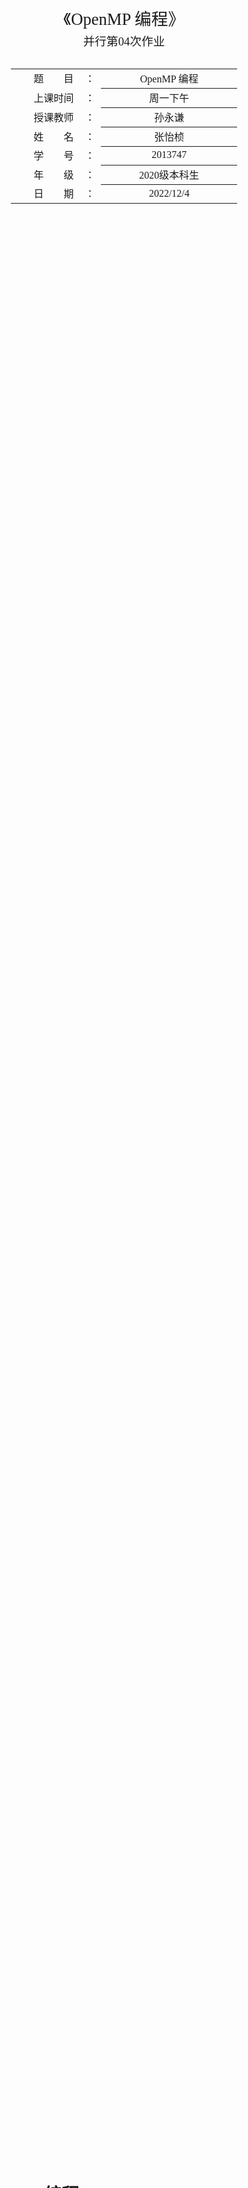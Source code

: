 <div class="cover" style="page-break-after:always;font-family:方正公文仿宋;width:100%;height:100%;border:none;margin: 0 auto;text-align:center;">
    <div style="width:60%;margin: 0 auto;height:0;padding-bottom:20%;">
        </br>
        <img src="https://zyzstc-1303973796.cos.ap-beijing.myqcloud.com/uPic/%E5%8D%97%E5%BC%80%E5%A4%A7%E5%AD%A6logo.jpeg" alt="校名" style="width:80%;"/>
    </div>
    </br></br></br></br></br>
    <div style="width:60%;margin: 0 auto;height:0;padding-bottom:30%;">
        <img src="https://zyzstc-1303973796.cos.ap-beijing.myqcloud.com/uPic/%E5%8D%97%E5%BC%80%E5%A4%A7%E5%AD%A6%E6%A0%A1%E5%BE%BDlogo.jpg" alt="校徽" style="width:50%;"/>
	</div>
    </br></br></br></br></br></br></br></br>
    <span style="font-family:华文黑体Bold;text-align:center;font-size:20pt;margin: 10pt auto;line-height:30pt;">《OpenMP 编程》</span>
    <p style="text-align:center;font-size:14pt;margin: 0 auto">并行第04次作业 </p>
    </br>
    </br>
    <table style="border:none;text-align:center;width:72%;font-family:仿宋;font-size:14px; margin: 0 auto;">
    <tbody style="font-family:方正公文仿宋;font-size:12pt;">
    	<tr style="font-weight:normal;"> 
    		<td style="width:20%;text-align:right;">题　　目</td>
    		<td style="width:2%">：</td> 
    		<td style="width:40%;font-weight:normal;border-bottom: 1px solid;text-align:center;font-family:华文仿宋"> OpenMP 编程</td>     </tr>
    	<tr style="font-weight:normal;"> 
    		<td style="width:20%;text-align:right;">上课时间</td>
    		<td style="width:2%">：</td> 
    		<td style="width:40%;font-weight:normal;border-bottom: 1px solid;text-align:center;font-family:华文仿宋"> 周一下午</td>     </tr>
    	<tr style="font-weight:normal;"> 
    		<td style="width:20%;text-align:right;">授课教师</td>
    		<td style="width:2%">：</td> 
    		<td style="width:40%;font-weight:normal;border-bottom: 1px solid;text-align:center;font-family:华文仿宋">孙永谦 </td>     </tr>
    	<tr style="font-weight:normal;"> 
    		<td style="width:20%;text-align:right;">姓　　名</td>
    		<td style="width:2%">：</td> 
    		<td style="width:40%;font-weight:normal;border-bottom: 1px solid;text-align:center;font-family:华文仿宋"> 张怡桢</td>     </tr>
    	<tr style="font-weight:normal;"> 
    		<td style="width:20%;text-align:right;">学　　号</td>
    		<td style="width:2%">：</td> 
    		<td style="width:40%;font-weight:normal;border-bottom: 1px solid;text-align:center;font-family:华文仿宋">2013747 </td>     </tr>
    	<tr style="font-weight:normal;"> 
    		<td style="width:20%;text-align:right;">年　　级</td>
    		<td style="width:%">：</td> 
    		<td style="width:40%;font-weight:normal;border-bottom: 1px solid;text-align:center;font-family:华文仿宋"> 2020级本科生</td>     </tr>
    	<tr style="font-weight:normal;"> 
    		<td style="width:20%;text-align:right;">日　　期</td>
    		<td style="width:2%">：</td> 
    		<td style="width:40%;font-weight:normal;border-bottom: 1px solid;text-align:center;font-family:华文仿宋">2022/12/4</td>     </tr>
    </tbody>              
    </table>
</div>



<!-- 注释语句：导出PDF时会在这里分页 -->

# OpenMP 编程



<center><div style='height:2mm;'></div><div style="font-family:华文楷体;font-size:14pt;">张怡桢，2013747</div></center>
<center><span style="font-family:华文楷体;font-size:9pt;line-height:9mm">南开大学软件学院</span>
</center>
<div>
<div style="width:52px;float:left; font-family:方正公文黑体;">摘　要：</div> 
<div style="overflow:hidden; font-family:华文楷体;">  OpenMP是由OpenMP Architecture Review Board牵头提出的，并已被广泛接受，用于共享内存并行系统的多处理器程序设计的一套指导性编译处理方案(Compiler Directive) [1]  。OpenMP支持的编程语言包括C、C++和Fortran；而支持OpenMp的编译器包括Sun Compiler，GNU Compiler和Intel Compiler等。OpenMp提供了对并行算法的高层的抽象描述，程序员通过在源代码中加入专用的pragma来指明自己的意图，由此编译器可以自动将程序进行并行化，并在必要之处加入同步互斥以及通信。当选择忽略这些pragma，或者编译器不支持OpenMp时，程序又可退化为通常的程序(一般为串行)，代码仍然可以正常运作，只是不能利用多线程来加速程序执行。
  </div>
</div>

<div>
<div style="width:52px;float:left; font-family:方正公文黑体;">关键词：</div> 
<div style="overflow:hidden; font-family:华文楷体;">OpenMP</div>
</div>







## 实验内容

1. 分别实现课件中的梯形积分法的 Pthread 、 OpenMP 版本， 熟悉并掌握 OpenMP 编程方法，探讨两种编程方式的异同。

2. 对于课件中“多个数组排序”的任务不均衡案例进行 OpenMP 编程实现（规模 可自己调整），并探索不同循环调度方案的优劣。提示：可从任务分块的大小、 线程数的多少、静态动态多线程结合等方面进行尝试，探索规律。

3. 附加题：实现高斯消去法解线性方程组的 OpenMP 编程，与 SSE/AVX 编程结 合，并探索优化任务分配方法。





## 实验环境

操作系统：MacOS，编辑器：Clion，编译器：lldw



## 梯形积分法

### 实验内容

参见ppt上的内容

![image-20221204130708072](https://zyzstc-1303973796.cos.ap-beijing.myqcloud.com/uPic/image-20221204130708072.png)

### 算法设计

分别实现课件中的梯形积分法的 Pthread 、 OpenMP 版本

#### Pthread版本

对于每个线程，先求局部和最后全局求和，避免过多通信。同时注意给全局和加锁保证结果的正确性。

代码实现如下：

```c++

//pthread编程线程控制程序
void pthread_trap(double a,double b,int n,double*global_result_p,int thread_count){
    pthread_param params[thread_count];
    pthread_t threads[thread_count];
    pthread_mutex_t amutex;
    pthread_mutex_init(&amutex,NULL);
    for(int i=0;i<thread_count;i++){
        //为每个线程参数赋值
        params[i].a=a;
        params[i].b=b;
        params[i].n=n;
        params[i].global_result_p=global_result_p;
        params[i].thread_count=thread_count;
        params[i].my_rank=i;
        params[i].amutex=&amutex;
        //创建线程
        pthread_create(&threads[i],NULL,pthread_trap,(void*)&params[i]);
    }
    //销毁线程
    for(int i=0;i<thread_count;i++){
        pthread_join(threads[i],NULL);
    }
    //销毁互斥量锁
    pthread_mutex_destroy(&amutex);
}
```



其中每个线程执行的函数如下：

```c++

//pthread中每个线程调用的程序
void* pthread_trap(void* p){
    //恢复获取参数
    pthread_param* params=(pthread_param*) p;
    double h,x,my_result;
    double local_a,local_b;
    int local_n;
    int my_rank=params->my_rank;
    int thread_count=params->thread_count;
    h=(params->b-params->a)/params->n;
    local_n=params->n/thread_count;
    local_a=params->a+my_rank*local_n*h;
    local_b=local_a+local_n*h;
    my_result=(f(local_a)+f(local_b))/2.0;
    //先局部求和，避免过多通信
    for(int i=1;i<=local_n-1;i++){
        x=local_a+i*h;
        my_result+=f(x);
    }
    my_result=my_result*h;
    //使用互斥量 amutex 上锁保证全局求和正确性
    pthread_mutex_lock(params->amutex);
    *params->global_result_p+=my_result;
    pthread_mutex_unlock(params->amutex);
}

```



#### OpenMP版本

##### 普通的OpenMP

利用 OpenMP 的相关方法实现多线程并行编程，思路与 Pthread 编程类似。代码实现如下：

```c++
//1:最普通的OpenMP版本
    cout<<"Using OpenMP"<<endl;
#pragma omp parallel num_threads(thread_count)
    trap(a,b,n,&global_result);

```

其中每个线程执行的函数如下：

```c++

//每个线程执行的求和程序
void trap(double a,double b,int n,double*global_result_p){
    double h,x,my_result;
    double local_a,local_b;
    int local_n;
    int my_rank=omp_get_thread_num();
    int thread_count=omp_get_num_threads();
    h=(b-a)/n;
    local_n=n/thread_count;
    local_a=a+my_rank*local_n*h;
    local_b=local_a+local_n*h;
    my_result=(f(local_a)+f(local_b))/2.0;
    //先局部求和，避免过多通信
    for(int i=1;i<=local_n-1;i++){
        x=local_a+i*h;
        my_result+=f(x);
    }
    my_result=my_result*h;
    //用临界区保证全局求和正确性
#pragma omp critical
    *global_result_p+=my_result;
}
```



##### 递归OpenMP

每个线程将计算得到的局部和返回，再在主进程中将这些局部和求和得到最终结果。

```c++
//2:使用递归的OpenMP版本
    cout<<"Using recurrence OpenMP"<<endl;
    #pragma omp parallel num_threads(thread_count)
    {
        double my_result=0.0;
        my_result+=local_trap(a,b,n);
        #pragma omp critical
        global_result+=my_result;
    }
```



每个线程对局部求和的代码如下：

```c++

//返回局部和
double local_trap(double a,double b,int n){
    double h,x,my_result;
    double local_a,local_b;
    int local_n;
    int my_rank=omp_get_thread_num();
    int thread_count=omp_get_num_threads();
    h=(b-a)/n;
    local_n=n/thread_count;
    local_a=a+my_rank*local_n*h;
    local_b=local_a+local_n*h;
    my_result=(f(local_a)+f(local_b))/2.0;
    //局部求和，避免过多通信
    for(int i=1;i<=local_n-1;i++){
        x=local_a+i*h;
        my_result+=f(x);
    }
    my_result=my_result*h;
    return my_result;
}
```



##### 归约简化OpenMP

```c++
//3:使用归约简化的递归OpenMP版本
    cout<<"Using reduction OpenMP"<<endl;
    #pragma omp parallel num_threads(thread_count)\
        reduction(+: global_result)
    global_result+=local_trap(a,b,n);
```



### 实验结果

梯形设计

```c++
double f(double x){
    return (x*x*x);
}
```

待积分的函数设置为 x^3^ ，积分区间从 1 到 10。将整个图形划分为 5000 个小梯形

（即 取a=1 b=10  n =5000）。

实验结果如下：计算结果一致。

#### pthread

![image-20221203123045680](https://zyzstc-1303973796.cos.ap-beijing.myqcloud.com/uPic/image-20221203123045680.png)

#### Common OpenMP

![image-20221203122919235](https://zyzstc-1303973796.cos.ap-beijing.myqcloud.com/uPic/image-20221203122919235.png)

#### recurrence OpenMP

![image-20221203122953630](https://zyzstc-1303973796.cos.ap-beijing.myqcloud.com/uPic/image-20221203122953630.png)

#### reduction OpenMP

![image-20221203123020287](https://zyzstc-1303973796.cos.ap-beijing.myqcloud.com/uPic/image-20221203123020287.png)



### Pthread 和 OpenMP的异同

#### 同

openmp和pthread基于共享内存系统。不同线程之间的数据就无须传递，直接传送指针就行。

#### 异

1. 线程数量
   1. Pthread 在程序启动时创建线程，再将工作分配到线程上。这种方法需要相当多的线程指定代码，而且不能保证能够随着可用处理器的数量而合理地进行扩充。
   2. OpenMP 不需要指定数量，在有循环的地方加上代码，修改设置文件即可。OpenMP 非常方便，因为它不会将软件锁定在事先设定的线程数量中，但是相对的查错更难也更麻烦。 

2. 编译方式
   1. OpenMP 的编译需要添加编译器预处理指令#pragma，创建线程等后续工作要编译器来完成。
   2. pthread 就是一个库，所有的并行线程创建都需要我们自己完成，较 OpenMP 麻烦一点。对于精细纹理的控制，Pthread 能够提供更大范围的原函数，属于更优的选择。 

3. OpenMP随时禁用也可运行
   1. OpenMP 的编译指示的一项重要优势：通过禁用 OpenMP 支持，代码可用作为单 一线程应用进行编译。当调试程序时，以这样的方式编译代码拥有巨大优势。如果没有这种选择，开发人员会经常发现很难说明复杂的代码是否能够正确工作，因为线程问题或因为与线程无关的设计错误。



## 多个数组排序（OpenMP）

### 实验内容

对于课件中“多个数组排序”的任务不均衡案例进行 OpenMP 编程实现（规模可自己调整），并探索不同循环调度方案的优劣。提示：可从任务分块的大小、 线程数的多少、静态动态多线程结合等方面进行尝试，探索规律。

1. 对 ARR_NUM 个长度为 ARR_LEN 的一维数组进行排序，使用 OpenMP 多线程编程，每个线程处理一部分数组。
2. 本实验考虑数组均衡以及不均衡情况下的多个数组排序的问题。
3. 本实验采取静态划分、动态划分、 粗粒度动态划分多个角度，探索任务分块大小、线程数多少、静态动态多线程结合等方面因素对数组排序效率的影响。

#### 数组均衡初始化

各个数组内数据顺序基本无差异。将数组长度设为 10000，生成 10000 个数组。

```c++
//正常情况下的初始化待排序数组
void init_1(void){
    srand(unsigned(time(nullptr)));
    for (int i = 0; i < ARR_NUM; i++) {
        arr[i].resize(ARR_LEN);
        for (int j = 0; j < ARR_LEN; j++){
            arr[i][j] = rand();
        }
    }
}
```



#### 数组不均衡初始化

初始化 ARR_NUM 行，ARR_LEN 列的数组。 

当行数 i 属于 0~2499 时, ratio = 0，此时 2500 行内完全升序排列；当

行数 i 属于 2500~4999 时, ratio = 32 此时随机有 2500 * 1/4 行升序， 2500 * 3/4 行降序;

当 行数 i 属于 5000~7499 时，ratio = 64，此时随机有 2500 * 1/2 行升序，2500*1/2 行降序；

当行数 i 属于 7500~9999 时，ratio = 128，此时 2500 行完全降序。此时数组可分为四块，数组负载不均衡。



```c++
// 初始化待排序数组，使得
// 第一段：完全升序
// 第二段：1/4逆序，3/4升序
// 第三段：1/2逆序，1/2升序
// 第四段：完全逆序
void init_2(void){
    int ratio;
    srand(unsigned(time(nullptr)));
    for (int i = 0; i < ARR_NUM; i++){
        arr[i].resize(ARR_LEN);
        if(i < seg)ratio = 0;
        else if(i < seg * 2)ratio = 32;
        else if(i < seg * 3)ratio = 64;
        else ratio = 128;
        if((rand() & 127) < ratio){
            for(int j = 0; j < ARR_LEN; j++){
                arr[i][j] = ARR_LEN - j;
            }
        }
        else{
            for(int j = 0; j < ARR_LEN; j++){
                arr[i][j] = j;
            }
        }
    }
}
```

#### 时间计算

使用mac系统，选择的计时器为gettimeofday()，头文件为#include <sys/time.h>，它的精度可以达到微妙，是C标准库的函数。

```c++
struct timeval tpstart,tpend;
gettimeofday(&tpstart,NULL);
gettimeofday(&tpend,NULL);
double timeuse = 1000000*(tpend.tv_sec-tpstart.tv_sec)+tpend.tv_usec-tpstart.tv_usec;
printf("used time:%fus\n",timeuse);
```





### 算法设计

#### 串行方法

```c++
//1:串行方法
    init_2(); //初始化数组
    gettimeofday(&tpstart,NULL);
    for(int i=0;i<ARR_NUM;i++){
        stable_sort(arr[i].begin(),arr[i].end());
    }
    gettimeofday(&tpend,NULL);
    cout<<"serial: "<<(1000000*(tpend.tv_sec-tpstart.tv_sec)+tpend.tv_usec-tpstart.tv_usec)/1000<<" ms"<<endl;

```

#### omp静态块划分

```c++
//2:omp静态块划分
    init_2(); //初始化数组
    gettimeofday(&tpstart,NULL);
#pragma omp parallel for num_threads(THREAD_NUM)
    for(int i=0;i<ARR_NUM;i++){
        stable_sort(arr[i].begin(),arr[i].end());
    }
    gettimeofday(&tpend,NULL);
    cout<<"omp static: "<<(1000000*(tpend.tv_sec-tpstart.tv_sec)+tpend.tv_usec-tpstart.tv_usec)/1000<<" ms"<<endl;

```

#### omp动态块划分（一次划分一个任务，细粒度）

```c++
init_2(); //初始化数组
    gettimeofday(&tpstart,NULL);
#pragma omp parallel for num_threads(THREAD_NUM)\
    schedule(dynamic,1)
    for(int i=0;i<ARR_NUM;i++){
        stable_sort(arr[i].begin(),arr[i].end());
    }
    gettimeofday(&tpend,NULL);
    cout<<"omp dynamic(TASK_NUM=1): "<<(1000000*(tpend.tv_sec-tpstart.tv_sec)+tpend.tv_usec-tpstart.tv_usec)/1000<<" ms"<<endl;

```

#### omp动态块划分（一次划分TASK_NUM个任务，粗粒度）

动态分配任务，每个线程每次分配到 TASK_NUM 个任务后执行数组排序，完成后再次领取 新的任务，直至所有数组均已排序完成。通过设置 TASK_NUM 的值，控制任务分配时粒度 的粗细。粗粒度情况下，可以看作是静态动态多线程结合的实现。

```c++
//4:omp动态块划分（一次划分TASK_NUM个任务，粗粒度）
    init_2(); //初始化数组
    gettimeofday(&tpstart,NULL);
#pragma omp parallel for num_threads(THREAD_NUM)\
    schedule(dynamic,TASK_NUM)
    for(int i=0;i<ARR_NUM;i++){
        stable_sort(arr[i].begin(),arr[i].end());
    }
    gettimeofday(&tpend,NULL);
    cout<<"omp dynamic(TASK_NUM): "<<(1000000*(tpend.tv_sec-tpstart.tv_sec)+tpend.tv_usec-tpstart.tv_usec)/1000<<" ms"<<endl;

```

#### omp使用guided调度

与动态分配任务类似，该实现方法也是线程动态领取任务。不同的是，分块开始大，随着迭代次数增加，分块越来越少。

```c++
//5:omp使用guided调度
    init_2(); //初始化数组
    gettimeofday(&tpstart,NULL);
#pragma omp parallel for num_threads(THREAD_NUM)\
    schedule(guided)
    for(int i=0;i<ARR_NUM;i++){
        stable_sort(arr[i].begin(),arr[i].end());
    }
    gettimeofday(&tpend,NULL);
    cout<<"omp guided dynamic: "<<(1000000*(tpend.tv_sec-tpstart.tv_sec)+tpend.tv_usec-tpstart.tv_usec)/1000<<" ms"<<endl;
}

```

### 实验数据

#### 数组均衡各算法比较

数组规模与线程数量等设置

```c++
const int ARR_NUM=10000;
const int ARR_LEN=10000;
const int THREAD_NUM=10;
const int TASK_NUM=50;

```
在该规模设计下的不同算法对均衡数组排序用时如下：

![image-20221204132348157](https://zyzstc-1303973796.cos.ap-beijing.myqcloud.com/uPic/image-20221204132348157.png)

用excel进行图表统计：

| 算法                    | 时间/ms |
| ----------------------- | ------- |
| serial                  | 34663   |
| omp static              | 8426    |
| omp dynamic(TASK_NUM=1) | 8284    |
| omp dynamic(TASK_NUM)   | 8090    |
| omp guided dynamic      | 8436    |

![image-20221204132637015](https://zyzstc-1303973796.cos.ap-beijing.myqcloud.com/uPic/image-20221204132637015.png)

**结论：**在数组完全随机、数组内数据分布均匀的情况下，几种循环调度方案的效率差别不大，且远远优于串行实现。



#### 数组不均衡各算法比较

数组规模

```c++
const int ARR_NUM=5000;
const int ARR_LEN=1000;
const int TASK_NUM=50;
```



##### 线程数多少

用时单位/ms

| 线程                    | 1    | 2    | 3    | 10   | 50   |
| ----------------------- | ---- | ---- | ---- | ---- | ---- |
| omp static              | 315  | 488  | 463  | 608  | 678  |
| omp dynamic(TASK_NUM=1) | 317  | 303  | 285  | 498  | 623  |
| omp dynamic(TASK_NUM)   | 313  | 293  | 290  | 538  | 650  |
| omp guided dynamic      | 314  | 332  | 289  | 529  | 656  |

如图，在该数组规模下，观察发现：

线程数在2-3时，排序用时达到最低，随后随着线程增大，对于线程的维护成本变高，完全抵消了多线程带来的优势，反而用时更多。

![image-20221204141922955](https://zyzstc-1303973796.cos.ap-beijing.myqcloud.com/uPic/image-20221204141922955.png)

##### 分块大小

数组规模：

```c++
const int ARR_NUM=5000;
const int ARR_LEN=1000;
const int THREAD_NUM=3;
```

| TASK_NUM              | 1    | 3    | 5    | 10   | 50   | 100  | ARR_NUM/THREAD_NUM |
| --------------------- | ---- | ---- | ---- | ---- | ---- | ---- | ------------------ |
| omp dynamic(TASK_NUM) | 381  | 351  | 349  | 336  | 335  | 309  | 570                |



![image-20221204143807953](https://zyzstc-1303973796.cos.ap-beijing.myqcloud.com/uPic/image-20221204143807953.png)

1. 粒度过细，可能会导致大量线程完成任务后等待再次分配任务的时间过长，效率较低；

2. 粒度过粗，会导致其更加接近静态分配，任划分不均衡，效率较低。故应选择合适的分配粗细粒度。
3. 该实验中，当线程数为100时是效率最高的状态





## 附加题：高斯消去法（OpenMP）

### 实验内容

对于给定的方程组 Ax=b，使用 OpenMP 多线程编程，同时结合 SSE 向量计算，完成对于线性方程组的高斯消元和回代求解。

### 算法设计

#### 高斯消元过程 OpenMP 结合 sse 实现

##### 静态分配任务消元

```c++
void omp_sse_elimination_static(parameters* p){
    __m128 t1,t2,t3,t4;
    float tmp;
    for(int k=0;k<n-1;k++){
        int i,j;
# pragma omp parallel for num_threads(THREAD_NUM) \
            schedule(static) \
                default(none) shared(p,k,n) private(i,j,tmp,t1,t2,t3,t4)
        for(i=k+1;i<n+1;i++){
            tmp=p->b[i][k]/p->b[k][k];
            t3=_mm_load1_ps(&tmp);
            for(j=n+1-4;j>=k;j-=4){
                t1=_mm_loadu_ps(p->b[i]+j);
                t2=_mm_loadu_ps(p->b[k]+j);
                t3=_mm_mul_ps(t2,t3);
                t4=_mm_sub_ps(t1,t3);
                _mm_storeu_ps(p->b[i]+j,t4);
            }
            //解决不能被4整除的部分
            for (j=((n-k+1)%4)+k-1;j>= k;--j) {
                p->b[i][j] =p->b[i][j]-tmp*p->b[k][j];
            }
            p->b[i][k]=0;
        }
    }
}
```



##### 动态分配任务消元

```c++

//动态分配任务消元
void omp_sse_elimination_dynamic(parameters* p,int task_size){
    __m128 t1,t2,t3,t4;
    float tmp;
    for(int k=0;k<n-1;k++){
        int i,j;
# pragma omp parallel for num_threads(THREAD_NUM) \
            schedule(dynamic,task_size) \
                default(none) shared(p,k,n,task_size) private(i,j,tmp,t1,t2,t3,t4)
        for(i=k+1;i<n+1;i++){
            tmp=p->b[i][k]/p->b[k][k];
            t3=_mm_load1_ps(&tmp);
            for(j=n+1-4;j>=k;j-=4){
                t1=_mm_loadu_ps(p->b[i]+j);
                t2=_mm_loadu_ps(p->b[k]+j);
                t3=_mm_mul_ps(t2,t3);
                t4=_mm_sub_ps(t1,t3);
                _mm_storeu_ps(p->b[i]+j,t4);
            }
            //解决不能被4整除的部分
            for (j=((n-k+1)%4)+k-1;j>= k;--j) {
                p->b[i][j] =p->b[i][j]-tmp*p->b[k][j];
            }
            p->b[i][k]=0;
        }
    }
}
```



##### guided分配任务消元

```c++

//guided分配任务消元
void omp_sse_elimination_guided(parameters* p){
    __m128 t1,t2,t3,t4;
    float tmp;
    for(int k=0;k<n-1;k++){
        int i,j;
# pragma omp parallel for num_threads(THREAD_NUM) \
            schedule(guided) \
                default(none) shared(p,k,n) private(i,j,tmp,t1,t2,t3,t4)
        for(i=k+1;i<n+1;i++){
            tmp=p->b[i][k]/p->b[k][k];
            t3=_mm_load1_ps(&tmp);
            for(j=n+1-4;j>=k;j-=4){
                t1=_mm_loadu_ps(p->b[i]+j);
                t2=_mm_loadu_ps(p->b[k]+j);
                t3=_mm_mul_ps(t2,t3);
                t4=_mm_sub_ps(t1,t3);
                _mm_storeu_ps(p->b[i]+j,t4);
            }
            //解决不能被4整除的部分
            for (j=((n-k+1)%4)+k-1;j>= k;--j) {
                p->b[i][j] =p->b[i][j]-tmp*p->b[k][j];
            }
            p->b[i][k]=0;
        }
    }
}
```

#### 回代求解 OpenMP 结合 sse 实现

```c++
//回代求解
void omp_sse_back(parameters* p) {
    __m128 t1, t2, sumSSE;
    float sum;
    //先处理后四个解，以使sse并行计算能够启动
    for(int i=n-1;i>=0;i--){
        if((n-1-i)==4)break;
        float sum = 0;
        for(int j=n-1;j>i;j--){
            sum+=p->b[i][j]*p->x[j];
        }
        p->x[i]=(p->b[i][n]-sum)/p->b[i][i];
    }
    //OpenMP结合SSE计算
    for(int i=n-5;i>=0;i--){
        sumSSE=_mm_setzero_ps();
        sum=0;
        int forSerial=(n-i-1)%4;
        int j;
# pragma omp parallel for num_threads(THREAD_NUM) \
            schedule(dynamic,TASK_NUM) \
                default(none) shared(p,i,n,sumSSE,forSerial) private(j,t1,t2)
        for(j=i+forSerial+1;j<=n-4;j+=4){
            t1=_mm_loadu_ps(p->b[i]+j);
            t2=_mm_loadu_ps(p->x+j);
            t1=_mm_mul_ps(t1,t2);
            sumSSE=_mm_add_ps(sumSSE,t1);
        }
        sumSSE=_mm_hadd_ps(sumSSE,sumSSE);
        sumSSE=_mm_hadd_ps(sumSSE,sumSSE);
        _mm_store_ss(&sum,sumSSE);
        //解决不能被4整除的部分
        for(int j=i+1;j<=i+forSerial;j++) {
            sum+=p->b[i][j]*p->x[j];
        }
        p->x[i]=(p->b[i][n]-sum)/p->b[i][i];
    }
}
```

### 实验结论

结合了sse的OpenMP充分利用 cache 缓存的特性，提高了程序的并行效率。



## 实验问题

对于MacOS上的omp头文件，需要做如下的makefile配置，才能完成该实验：

```makefile
cmake_minimum_required(VERSION 3.23)
project(pthread)

set(CMAKE_CXX_STANDARD 17)
set(CMAKE_CXX_FLAGS "${CMAKE_CXX_FLAGS} -pthread")

#set(CMAKE_C_COMPILER "/usr/bin/gcc") #这里写你的gcc路径
#set(CMAKE_CXX_COMPILER "/usr/bin/g++") #这里写你的g++路径
set(OPENMP_LIBRARIES "/opt/homebrew/Cellar/libomp/15.0.4/lib") #这里写你的libomp路径, 通过brew安装的默认地址
set(OPENMP_INCLUDES "/opt/homebrew/Cellar/libomp/15.0.4/include")#这里写你的libomp路径

OPTION (USE_OpenMP "Use OpenMP to enamble <omp.h>" ON)

# Find OpenMP
if(APPLE AND USE_OpenMP)
    if(CMAKE_C_COMPILER_ID MATCHES "Clang")
        set(OpenMP_C "${CMAKE_C_COMPILER}")
        set(OpenMP_C_FLAGS "-Xpreprocessor -fopenmp -lomp -Wno-unused-command-line-argument")
        #注意以上需要增加-Xpreprocessor 以及不能直接-llibomp 在这里不需要前缀lib只需要-lomp即可，下面相似的地方也是同个道理
        set(OpenMP_C_LIB_NAMES "libomp" "libgomp" "libiomp5")
        set(OpenMP_libomp_LIBRARY ${OpenMP_C_LIB_NAMES})
        set(OpenMP_libgomp_LIBRARY ${OpenMP_C_LIB_NAMES})
        set(OpenMP_libiomp5_LIBRARY ${OpenMP_C_LIB_NAMES})
    endif()
    if(CMAKE_CXX_COMPILER_ID MATCHES "Clang")
        set(OpenMP_CXX "${CMAKE_CXX_COMPILER}")
        set(OpenMP_CXX_FLAGS "-Xpreprocessor -fopenmp -lomp -Wno-unused-command-line-argument")
        set(OpenMP_CXX_LIB_NAMES "libomp" "libgomp" "libiomp5")
        set(OpenMP_libomp_LIBRARY ${OpenMP_CXX_LIB_NAMES})
        set(OpenMP_libgomp_LIBRARY ${OpenMP_CXX_LIB_NAMES})
        set(OpenMP_libiomp5_LIBRARY ${OpenMP_CXX_LIB_NAMES})
    endif()
endif()

if(USE_OpenMP)
    find_package(OpenMP REQUIRED)
endif(USE_OpenMP)


if (OPENMP_FOUND)
    include_directories("${OPENMP_INCLUDES}")
    link_directories("${OPENMP_LIBRARIES}")
    set (CMAKE_C_FLAGS "${CMAKE_C_FLAGS} ${OpenMP_C_FLAGS}")
    set (CMAKE_CXX_FLAGS "${CMAKE_CXX_FLAGS} ${OpenMP_CXX_FLAGS}")
endif(OPENMP_FOUND)

add_executable(pthread Array.cpp)

```

